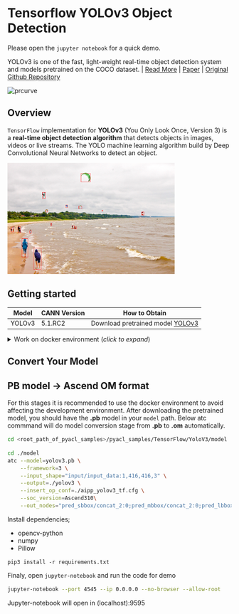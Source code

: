 # Tensorflow YOLOv3 Object Detection
Please open the `jupyter notebook` for a quick demo.

YOLOv3 is one of the fast, light-weight real-time object detection system and models pretrained on the COCO dataset. | [Read More](https://pjreddie.com/darknet/yolo/) | [Paper](https://arxiv.org/abs/1804.02767) | [Original Github Repository](https://gitee.com/link?target=https%3A%2F%2Fgithub.com%2FYunYang1994%2Ftensorflow-yolov3)

<img src="https://pjreddie.com/media/image/yologo_2.png" height="200" alt="prcurve"/>


## Overview
`TensorFlow` implementation for **YOLOv3** (You Only Look Once, Version 3) is a **real-time object detection algorithm** that detects objects in images, videos or  live streams. The YOLO machine learning algorithm build by Deep Convolutional Neural Networks to detect an object. 

<img src="./data/prediction.png" height="250" alt="prcurve"/>


## Getting started

| **Model** | **CANN Version** | **How to Obtain** |
|---|---|---|
| YOLOv3| 5.1.RC2  | Download pretrained model [YOLOv3](https://www.hiascend.com/en/software/modelzoo/models/detail/1/8320c01a25974c6eb7cd117d0af3cc30)


<details> <summary> Work on docker environment (<i>click to expand</i>)</summary>

Start your docker environment.

```bash
sudo docker run -it -u root --rm --name tf_yolov3 -p 9595:4545 \
--device=/dev/davinci0 \
--device=/dev/davinci_manager \
--device=/dev/devmm_svm \
--device=/dev/hisi_hdc \
-v /usr/local/dcmi:/usr/local/dcmi \
-v /usr/local/bin/npu-smi:/usr/local/bin/npu-smi \
-v /usr/local/Ascend/driver:/usr/local/Ascend/driver \
-v /PATH/pyacl_samples:/workspace/pyacl_samples \
ascendhub.huawei.com/public-ascendhub/infer-modelzoo:22.0.RC2 /bin/bash
```
```bash
rm -rf /usr/local/python3.9.2 # if your python version > 3.7.5

wget https://www.python.org/ftp/python/3.7.5/Python-3.7.5.tgz --no-check-certificate && \
    tar -zxvf Python-3.7.5.tgz && \
    cd Python-3.7.5 && \
    ./configure --prefix=/usr/local/python3.7.5 --enable-loadable-sqlite-extensions --enable-shared && make -j && make install && \
    cd .. && \
    rm -r -d Python-3.7.5 && rm Python-3.7.5.tgz && \
    export LD_LIBRARY_PATH=/usr/local/python3.7.5/lib:$LD_LIBRARY_PATH && \
    export PATH=/usr/local/python3.7.5/bin:$PATH

pip3 install --upgrade pip
pip3 install attrs numpy decorator sympy cffi pyyaml pathlib2 psutil protobuf scipy requests absl-py jupyter jupyterlab sympy
```
```bash
apt-get update && apt-get install -y --no-install-recommends \
        gcc \
        g++ \
        make \
        cmake \
        zlib1g \
        zlib1g-dev \
        openssl \
        libsqlite3-dev \
        libssl-dev \
        libffi-dev \
        unzip \
        pciutils \
        net-tools \
        libblas-dev \
        gfortran \
        libblas3 \
        libopenblas-dev \
        libbz2-dev \
        build-essential \
        git \
        && \
    apt-get clean && \
    rm -rf /var/lib/apt/lists/*
```
</details>

## Convert Your Model

## PB model -> Ascend OM format

For this stages it is recommended to use the docker environment to avoid affecting the development environment. After downloading the pretrained model, you should have the **.pb** model in your `model` path. Below atc commmand will do model conversion stage from **.pb** to **.om** automatically.

```bash
cd <root_path_of_pyacl_samples>/pyacl_samples/TensorFlow/YoloV3/model
```

```bash
cd ./model
atc --model=yolov3.pb \
    --framework=3 \
    --input_shape="input/input_data:1,416,416,3" \
    --output=./yolov3 \
    --insert_op_conf=./aipp_yolov3_tf.cfg \
    --soc_version=Ascend310\
    --out_nodes="pred_sbbox/concat_2:0;pred_mbbox/concat_2:0;pred_lbbox/concat_2:0"
```

Install dependencies;
- opencv-python
- numpy
- Pillow

```
pip3 install -r requirements.txt
```

Finaly, open `jupyter-notebook` and run the code for demo

```bash
jupyter-notebook --port 4545 --ip 0.0.0.0 --no-browser --allow-root
```

Jupyter-notebook will open in (localhost):9595

